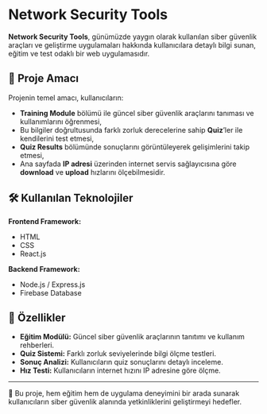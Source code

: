 # Network Security Tools

**Network Security Tools**, günümüzde yaygın olarak kullanılan siber güvenlik araçları ve geliştirme uygulamaları hakkında kullanıcılara detaylı bilgi sunan, eğitim ve test odaklı bir web uygulamasıdır.

## 🎯 Proje Amacı
Projenin temel amacı, kullanıcıların:
- **Training Module** bölümü ile güncel siber güvenlik araçlarını tanıması ve kullanımlarını öğrenmesi,
- Bu bilgiler doğrultusunda farklı zorluk derecelerine sahip **Quiz**’ler ile kendilerini test etmesi,
- **Quiz Results** bölümünde sonuçlarını görüntüleyerek gelişimlerini takip etmesi,
- Ana sayfada **IP adresi** üzerinden internet servis sağlayıcısına göre **download** ve **upload** hızlarını ölçebilmesidir.

## 🛠 Kullanılan Teknolojiler
**Frontend Framework:**
- HTML
- CSS
- React.js

**Backend Framework:**
- Node.js / Express.js
- Firebase Database

## 🚀 Özellikler
- **Eğitim Modülü:** Güncel siber güvenlik araçlarının tanıtımı ve kullanım rehberleri.
- **Quiz Sistemi:** Farklı zorluk seviyelerinde bilgi ölçme testleri.
- **Sonuç Analizi:** Kullanıcıların quiz sonuçlarını detaylı inceleme.
- **Hız Testi:** Kullanıcıların internet hızını IP adresine göre ölçme.

---

📌 Bu proje, hem eğitim hem de uygulama deneyimini bir arada sunarak kullanıcıların siber güvenlik alanında yetkinliklerini geliştirmeyi hedefler.
